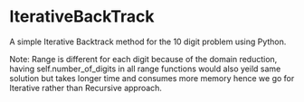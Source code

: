 # IterativeBackTrack

A simple Iterative Backtrack method for the 10 digit problem using Python.

Note: Range is different for each digit because of the domain reduction, having self.number_of_digits in all range functions would also yeild same solution but takes longer time and consumes more memory hence we go for Iterative rather than Recursive approach.

